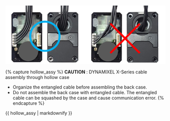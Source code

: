 
![](/assets/images/dxl/x/x-series_cable_assembly.png)

{% capture hollow_assy %}
**CAUTION** : DYNAMIXEL X-Series cable assembly through hollow case
- Organize the entangled cable before assembling the back case.
- Do not assemble the back case with entangled cable. The entangled cable can be squashed by the case and cause communication error.
{% endcapture %}

<div class="notice--warning">{{ hollow_assy | markdownify }}</div>
